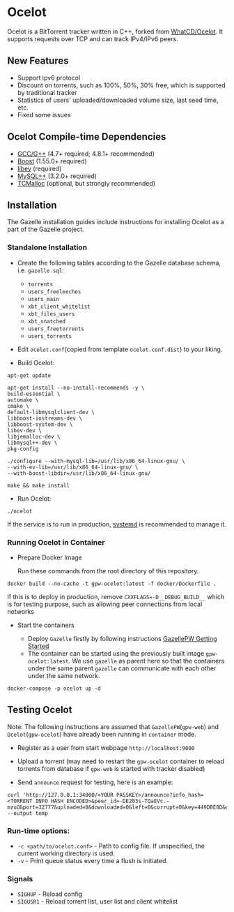 # Ocelot

Ocelot is a BitTorrent tracker written in C++, forked from [WhatCD/Ocelot](https://github.com/WhatCD/Ocelot). It supports requests over TCP and can track IPv4/IPv6 peers.

## New Features

* Support ipv6 protocol
* Discount on torrents, such as 100%, 50%, 30% free, which is supported by traditional tracker
* Statistics of users' uploaded/downloaded volume size, last seed time, etc.
* Fixed some issues

## Ocelot Compile-time Dependencies

* [GCC/G++](http://gcc.gnu.org/) (4.7+ required; 4.8.1+ recommended)
* [Boost](http://www.boost.org/) (1.55.0+ required)
* [libev](http://software.schmorp.de/pkg/libev.html) (required)
* [MySQL++](http://tangentsoft.net/mysql++/) (3.2.0+ required)
* [TCMalloc](http://goog-perftools.sourceforge.net/doc/tcmalloc.html) (optional, but strongly recommended)

## Installation

The Gazelle installation guides include instructions for installing Ocelot as a part of the Gazelle project.

### Standalone Installation

* Create the following tables according to the Gazelle database schema, i.e. `gazelle.sql`:
     - `torrents`
     - `users_freeleeches`
     - `users_main`
     - `xbt_client_whitelist`
     - `xbt_files_users`
     - `xbt_snatched`
     - `users_freetorrents`
     - `users_torrents`

* Edit `ocelot.conf`(copied from template `ocelot.conf.dist`) to your liking.

* Build Ocelot:
```shell
apt-get update

apt-get install --no-install-recommends -y \
build-essential \
automake \
cmake \
default-libmysqlclient-dev \
libboost-iostreams-dev \
libboost-system-dev \
libev-dev \
libjemalloc-dev \
libmysql++-dev \
pkg-config

./configure --with-mysql-lib=/usr/lib/x86_64-linux-gnu/ \
--with-ev-lib=/usr/lib/x86_64-linux-gnu/ \
--with-boost-libdir=/usr/lib/x86_64-linux-gnu/

make && make install
```

* Run Ocelot:
```shell
./ocelot
```
If the service is to run in production, [systemd](https://wiki.ubuntu.com/systemd) is recommended to manage it.


### Running Ocelot in Container

* Prepare Docker Image

  Run these commands from the root directory of this repository.
```shell
docker build --no-cache -t gpw-ocelot:latest -f docker/Dockerfile .
```
  If this is to deploy in production, remove `CXXFLAGS=-D__DEBUG_BUILD__` which is for testing purpose,
such as allowing peer connections from local networks

* Start the containers

  - Deploy `Gazelle` firstly by following instructions [GazellePW Getting Started](https://github.com/Mosasauroidea/GazellePW/blob/main/docs/Getting-Started.md)
  - The container can be started using the previously built image `gpw-ocelot:latest`. We use `gazelle` as parent here
     so that the containers under the same parent `gazelle` can communicate with each other under the same network. 
```shell    
docker-compose -p ocelot up -d
```

## Testing Ocelot

Note: The following instructions are assumed that `GazellePW`(`gpw-web`) and `Ocelot`(`gpw-ocelot`) have already been running in `container` mode.

* Register as a user from start webpage `http://localhost:9000`
  
* Upload a torrent (may need to restart the `gpw-ocelot` container to reload torrents from database if `gpw-web` is started with tracker disabled)

* Send `announce` request for testing, here is an example:
```shell
curl 'http://127.0.0.1:34000/<YOUR PASSKEY>/announce?info_hash=<TORRENT INFO HASH ENCODED>&peer_id=-DE203s-TQaEVc.-mzuO&port=32777&uploaded=0&downloaded=0&left=0&corrupt=0&key=449DBE8D&event=completed&numwant=200&compact=1&no_peer_id=1&supportcrypto=1&redundant=0'  --output temp
```
### Run-time options:

* `-c <path/to/ocelot.conf>` - Path to config file. If unspecified, the current working directory is used.
* `-v` - Print queue status every time a flush is initiated.

### Signals

* `SIGHUP` - Reload config
* `SIGUSR1` - Reload torrent list, user list and client whitelist
